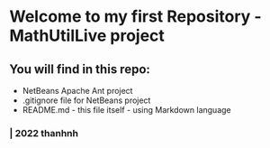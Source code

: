 # Welcome to my first Repository - MathUtilLive project

## You will find in this repo:
* NetBeans Apache Ant project  
* .gitignore file for NetBeans project
* README.md - this file itself - using Markdown language

### | 2022 thanhnh